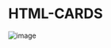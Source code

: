 # HTML-CARDS
![image](https://user-images.githubusercontent.com/88583525/185532347-f169ed99-6676-4526-b1d8-8ed5bfd30cbe.png)
